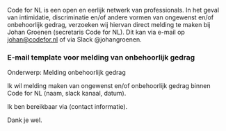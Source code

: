 Code for NL is een open en eerlijk netwerk van professionals. In het geval van intimidatie, discriminatie en/of andere vormen van ongewenst en/of onbehoorlijk gedrag, verzoeken wij hiervan direct melding te maken bij Johan Groenen (secretaris Code for NL). Dit kan via e-mail op johan@codefor.nl of via Slack @johangroenen.

### E-mail template voor melding van onbehoorlijk gedrag

Onderwerp: Melding onbehoorlijk gedrag

Ik wil melding maken van ongewenst en/of onbehoorlijk gedrag binnen Code for NL (naam, slack kanaal, datum).

Ik ben bereikbaar via (contact informatie).

Dank je wel.
